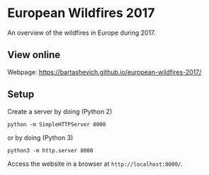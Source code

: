 # European Wildfires 2017
An overview of the wildfires in Europe during 2017.

## View online

Webpage: https://bartashevich.github.io/european-wildfires-2017/

## Setup

Create a server by doing (Python 2)
```
python -m SimpleHTTPServer 8000
```

or by doing (Python 3)

```
python3 -m http.server 8000
```

Access the website in a browser at `http://localhost:8000/`.